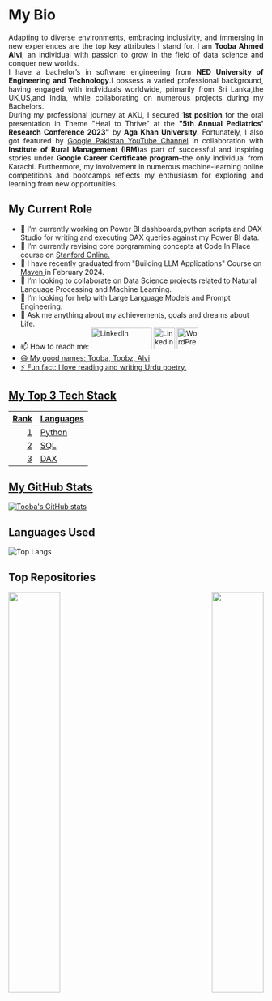 <h1> My Bio</h1>
<p style="text-align:justify">Adapting to diverse environments, embracing inclusivity, and immersing in new experiences are the top key attributes I stand for. I am <b>Tooba Ahmed Alvi</b>, an individual with passion to grow in the field of data science and conquer new worlds.<br>
I have a bachelor’s in software engineering from <b>NED University of Engineering and Technology</b>.I possess a varied professional background, having engaged with individuals worldwide, primarily from Sri Lanka,the UK,US,and India, while collaborating on numerous projects during my Bachelors.<br>
During my professional journey at AKU, I secured <b>1st position</b> for the oral presentation in Theme "Heal to Thrive" at the <b>"5th Annual Pediatrics' Research Conference 2023"</b> by <b>Aga Khan University</b>. Fortunately, I also got featured by  <a href="https://www.youtube.com/watch?v=dR2l-XOk4P4">Google Pakistan YouTube Channel</a> in collaboration with <b>Institute of Rural Management (IRM)</b>as part of successful and inspiring stories under <b>Google Career Certificate program</b>–the only individual from Karachi. Furthermore, my involvement in numerous machine-learning online competitions and bootcamps reflects my enthusiasm for exploring and learning from new opportunities.
</p>
<h2> My Current Role </h2>
<ul>
<li> 🔭 I’m currently working on Power BI dashboards,python scripts and DAX Studio for writing and executing DAX queries against my Power BI data. </li>
  <li> 🔭 I’m currently revising core porgramming concepts at Code In Place course on <a href= "https://codeinplace.stanford.edu/"> Stanford Online. </a> </li>
<li> 🌱 I have recently graduated from "Building LLM Applications" Course on <a href= "https://maven.com/boring-bot/ml-system-design/2024-cohort-1"> Maven </a> in February 2024.</li>
<li> 👯 I’m looking to collaborate on Data Science projects related to Natural Language Processing and Machine Learning.</li>
<li> 🤔 I’m looking for help with Large Language Models and Prompt Engineering.</li>
<li> 💬 Ask me anything about my achievements, goals and dreams about Life. </li>
<li> 📫 How to reach me:
  <a href="https://medium.com/@alvi.tooba">
    <img src="https://miro.medium.com/v2/resize:fit:8978/1*s986xIGqhfsN8U--09_AdA.png" alt="LinkedIn" style="width:120px;height:42px;"></a>
  <a href="https://www.linkedin.com/in/tooba-ahmed-alvi/"><img src="https://upload.wikimedia.org/wikipedia/commons/thumb/c/ca/LinkedIn_logo_initials.png/480px-LinkedIn_logo_initials.png" alt="LinkedIn" style="width:42px;height:42px;"></a>
 <a href="https://alvi15.home.blog/"><img src="https://upload.wikimedia.org/wikipedia/commons/thumb/9/98/WordPress_blue_logo.svg/1200px-WordPress_blue_logo.svg.png" alt= "WordPress" style="width:42px;height:42px;"></a> 
 </li>
<li><a href="https://urlit.net/alvi-tooba"> 😄 My good names: Tooba, Toobz, Alvi</li>
<li>⚡ Fun fact: I love reading and writing Urdu poetry.</li>
</ul>

## My Top 3 Tech Stack
| Rank | Languages     |     
|-----:|---------------|
|     1| Python        |
|     2| SQL           |
|     3| DAX           |

## My GitHub Stats
[![Tooba's GitHub stats](https://github-readme-stats.vercel.app/api?username=ToobaAhmedAlvi&show_icons=true&theme=radical)](https://github.com/ToobaAhmedAlvi/github-readme-stats)

## Languages Used
![Top Langs](https://github-readme-stats.vercel.app/api/top-langs/?username=ToobaAhmedAlvi&layout=compact)

## Top Repositories
 
<div width="100%" align="center"><a href="https://github.com/ToobaAhmedAlvi/Code_In_Place_2024/tree/master/Code_In_Place_2024" align="left"><img align="left" width="45%" src="https://github-readme-stats.vercel.app/api/pin/?username=ToobaAhmedAlvi&repo=Code_In_Place_2024&title_color=0891b2&text_color=ffffff&icon_color=0891b2&bg_color=1c1917&hide_border=true&locale=en" /></a>
<a href="https://github.com/ToobaAhmedAlvi/maven-analytics-challenge" align="right"><img align="right" width="45%" src="https://github-readme-stats.vercel.app/api/pin/?username=ToobaAhmedAlvi&repo=maven-analytics-challenge&title_color=0891b2&text_color=ffffff&icon_color=0891b2&bg_color=1c1917&hide_border=true&locale=en" /></a>
</div><br /><br /><br /><br /><br /><br /><br />
